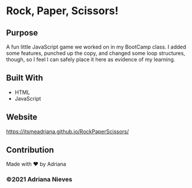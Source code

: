 # Rock, Paper, Scissors!

## Purpose
A fun little JavaScript game we worked on in my BootCamp class. I added some features, punched up the copy, and changed some loop structures, though, so I feel I can safely place it here as evidence of my learning.

## Built With
* HTML
* JavaScript

## Website
https://itsmeadriana.github.io/RockPaperScissors/

## Contribution
Made with ❤️ by Adriana

### ©️2021 Adriana Nieves

